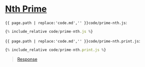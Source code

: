 # [Nth Prime](code.zip)

`{{ page.path | replace:'code.md','' }}code/prime-nth.js`:

```js
{% include_relative code/prime-nth.js %}
```

`{{ page.path | replace:'code.md','' }}code/prime-nth.print.js`:

```js
{% include_relative code/prime-nth.print.js %}
```

> [Response](response/prime-nth.js)
